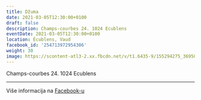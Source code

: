 ```yaml
---
title: Džuma
date: 2021-03-05T12:30:00+0100
draft: false
description: Champs-courbes 24. 1024 Ecublens
eventDate: 2021-03-05T12:30:00+0100
location: Écublens, Vaud
facebook_id: '254713972954306'
weight: 30
image: https://scontent-atl3-2.xx.fbcdn.net/v/t1.6435-9/155294275_3695079563921169_4909597834044538694_n.jpg?_nc_cat=101&ccb=1-7&_nc_sid=9e60e4&_nc_ohc=e5q1S0gItSEQ7kNvwFW5t0Y&_nc_oc=AdmMKLrDcb41UldW8R01IPcaAezHNUjogHLRVLVZ_lVshQcoJM-pT5ds65uxEiwC1Do&_nc_zt=23&_nc_ht=scontent-atl3-2.xx&edm=ABTKTjYEAAAA&_nc_gid=Q-wRN96rJHGdsK6wrvklyw&oh=00_AfRzMN8siUZVV_oytLXM6iViVb37VTKj_egiNasQkAMfGQ&oe=68AD0B5B
---
```


Champs-courbes 24. 1024 Ecublens

---

Više informacija na [Facebook-u](https://facebook.com/events/254713972954306)